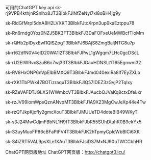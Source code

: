 可用的ChatGPT key api
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

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

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

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

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

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

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

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

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

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

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

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

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

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

ChatGPT网页版地址
ChatGPT网页版：http://chatgpt3.icu/